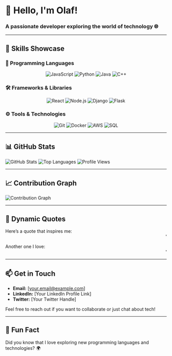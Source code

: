# 👋 Hello, I'm Olaf! 
### A passionate developer exploring the world of technology 🌐

---

## 🚀 Skills Showcase

### 🌟 Programming Languages
<p align="center">
  <img src="https://img.shields.io/badge/-JavaScript-black?style=flat-square&logo=javascript" alt="JavaScript" />
  <img src="https://img.shields.io/badge/-Python-black?style=flat-square&logo=python" alt="Python" />
  <img src="https://img.shields.io/badge/-Java-black?style=flat-square&logo=java" alt="Java" />
  <img src="https://img.shields.io/badge/-C++-black?style=flat-square&logo=cplusplus" alt="C++" />
</p>

### 🛠️ Frameworks & Libraries
<p align="center">
  <img src="https://img.shields.io/badge/-React-black?style=flat-square&logo=react" alt="React" />
  <img src="https://img.shields.io/badge/-Node.js-black?style=flat-square&logo=node.js" alt="Node.js" />
  <img src="https://img.shields.io/badge/-Django-black?style=flat-square&logo=django" alt="Django" />
  <img src="https://img.shields.io/badge/-Flask-black?style=flat-square&logo=flask" alt="Flask" />
</p>

### ⚙️ Tools & Technologies
<p align="center">
  <img src="https://img.shields.io/badge/-Git-black?style=flat-square&logo=git" alt="Git" />
  <img src="https://img.shields.io/badge/-Docker-black?style=flat-square&logo=docker" alt="Docker" />
  <img src="https://img.shields.io/badge/-AWS-black?style=flat-square&logo=amazonaws" alt="AWS" />
  <img src="https://img.shields.io/badge/-SQL-black?style=flat-square&logo=postgresql" alt="SQL" />
</p>

---

## 📊 GitHub Stats

![GitHub Stats](https://github-readme-stats.vercel.app/api?username=olaf11071107&show_icons=true&theme=radical)
![Top Languages](https://github-readme-stats.vercel.app/api/top-langs/?username=olaf11071107&layout=compact&theme=radical)
![Profile Views](https://komarev.com/ghpvc/?username=olaf11071107)

---

## 📈 Contribution Graph

![Contribution Graph](https://github-readme-activity-graph.cyclic.app/graph?username=olaf11071107&theme=react-dark)

---

## 💬 Dynamic Quotes

Here’s a quote that inspires me:
<marquee behavior="scroll" direction="left">"The only way to do great work is to love what you do." – Steve Jobs</marquee>

Another one I love:
<marquee behavior="scroll" direction="left">"Code is like humor. When you have to explain it, it’s bad." – Cory House</marquee>

---

## 📫 Get in Touch

- **Email:** [your.email@example.com]
- **LinkedIn:** [Your LinkedIn Profile Link]
- **Twitter:** [Your Twitter Handle]

Feel free to reach out if you want to collaborate or just chat about tech!

---

## 🎉 Fun Fact

Did you know that I love exploring new programming languages and technologies? 🌍
